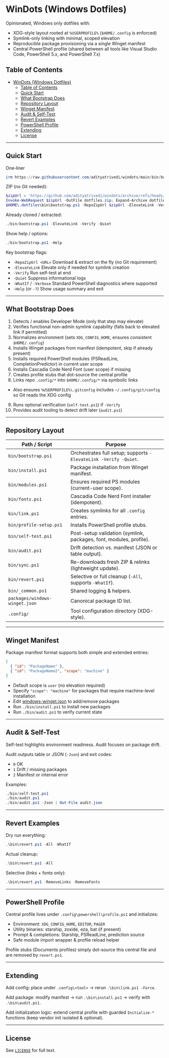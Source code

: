 # WinDots (Windows Dotfiles)

Opinionated, Windows only dotfiles with:

- XDG-style layout rooted at `%USERPROFILE%` (`$HOME/.config` is enforced)
- Symlink-only linking with minimal, scoped elevation
- Reproducible package provisioning via a single Winget manifest
- Central PowerShell profile (shared between all tools like Visual Studio Code, PowerShell 5.x, and PowerShell 7.x)

## Table of Contents

- [WinDots (Windows Dotfiles)](#windots-windows-dotfiles)
  - [Table of Contents](#table-of-contents)
  - [Quick Start](#quick-start)
  - [What Bootstrap Does](#what-bootstrap-does)
  - [Repository Layout](#repository-layout)
  - [Winget Manifest](#winget-manifest)
  - [Audit \& Self-Test](#audit--self-test)
  - [Revert Examples](#revert-examples)
  - [PowerShell Profile](#powershell-profile)
  - [Extending](#extending)
  - [License](#license)

---

## Quick Start

One‑liner

```powershell
irm https://raw.githubusercontent.com/adityatrivedi/windots/main/bin/bootstrap.ps1 | iex
```

ZIP (no Git needed):

```powershell
$zipUrl = 'https://github.com/adityatrivedi/windots/archive/refs/heads/main.zip'
Invoke-WebRequest $zipUrl -OutFile dotfiles.zip; Expand-Archive dotfiles.zip -DestinationPath $HOME\.dotfiles -Force
$HOME\.dotfiles\bin\bootstrap.ps1 -RepoZipUrl $zipUrl -ElevateLink -Verify -Quiet
```

Already cloned / extracted:

```powershell
./bin/bootstrap.ps1 -ElevateLink -Verify -Quiet
```

Show help / options:

```powershell
./bin/bootstrap.ps1 -Help
```

Key bootstrap flags:

- `-RepoZipUrl <URL>` Download & extract on the fly (no Git requirement)
- `-ElevateLink` Elevate only if needed for symlink creation
- `-Verify` Run self-test at end
- `-Quiet` Suppress informational logs
- `-WhatIf` / `-Verbose` Standard PowerShell diagnostics where supported
- `-Help` (or `-?`) Show usage summary and exit

---

## What Bootstrap Does

1. Detects / enables Developer Mode (only that step may elevate)
2. Verifies functional non-admin symlink capability (falls back to elevated link if permitted)
3. Normalizes environment (sets `XDG_CONFIG_HOME`, ensures consistent `$HOME/.config`)
4. Installs Winget packages from manifest (idempotent, skip if already present)
5. Installs required PowerShell modules (PSReadLine, CompletionPredictor) in current user scope
6. Installs Cascadia Code Nerd Font (user scope) if missing
7. Creates profile stubs that dot-source the central profile
8. Links repo `.config/*` into `$HOME/.config/*` via symbolic links

- Also ensures `%USERPROFILE%\.gitconfig` includes `~/.config/git/config` so Git reads the XDG config

9. Runs optional verification (`self-test.ps1`) if `-Verify`
10. Provides audit tooling to detect drift later (`audit.ps1`)

---

## Repository Layout

| Path / Script                  | Purpose                                                            |
| ------------------------------ | ------------------------------------------------------------------ |
| `bin/bootstrap.ps1`            | Orchestrates full setup; supports `-ElevateLink -Verify -Quiet`.   |
| `bin/install.ps1`              | Package installation from Winget manifest.                         |
| `bin/modules.ps1`              | Ensures required PS modules (current-user scope).                  |
| `bin/fonts.ps1`                | Cascadia Code Nerd Font installer (idempotent).                    |
| `bin/link.ps1`                 | Creates symlinks for all `.config` entries.                        |
| `bin/profile-setup.ps1`        | Installs PowerShell profile stubs.                                 |
| `bin/self-test.ps1`            | Post-setup validation (symlink, packages, font, modules, profile). |
| `bin/audit.ps1`                | Drift detection vs. manifest (JSON or table output).               |
| `bin/sync.ps1`                 | Re-downloads fresh ZIP & relinks (lightweight update).             |
| `bin/revert.ps1`               | Selective or full cleanup (`-All`, supports `-WhatIf`).            |
| `bin/_common.ps1`              | Shared logging & helpers.                                          |
| `packages/windows-winget.json` | Canonical package ID list.                                         |
| `.config/`                     | Tool configuration directory (XDG-style).                          |

---

## Winget Manifest

Package manifest format supports both simple and extended entries:

```json
[
  { "id": "PackageName" },
  { "id": "PackageName2", "scope": "machine" }
]
```

- Default scope is `user` (no elevation required)
- Specify `"scope": "machine"` for packages that require machine-level installation
- Edit [windows-winget.json](./packages/windows-winget.json) to add/remove packages
- Run `./bin/install.ps1` to install new packages
- Run `./bin/audit.ps1` to verify current state

---

## Audit & Self-Test

Self-test highlights environment readiness. Audit focuses on package drift.

Audit outputs table or JSON (`-Json`) and exit codes:

- `0` OK
- `1` Drift / missing packages
- `2` Manifest or internal error

Examples:

```powershell
./bin/self-test.ps1
./bin/audit.ps1
./bin/audit.ps1 -Json | Out-File audit.json
```

---

## Revert Examples

Dry run everything:

```powershell
.\bin\revert.ps1 -All -WhatIf
```

Actual cleanup:

```powershell
.\bin\revert.ps1 -All
```

Selective (links + fonts only):

```powershell
.\bin\revert.ps1 -RemoveLinks -RemoveFonts
```

---

## PowerShell Profile

Central profile lives under `.config\powershell\profile.ps1` and initializes:

- Environment: `XDG_CONFIG_HOME`, `EDITOR`, `PAGER`
- Utility binaries: starship, zoxide, eza, bat (if present)
- Prompt & completions: Starship, PSReadLine, prediction source
- Safe module import wrapper & profile reload helper

Profile stubs (Documents profiles) simply dot-source this central file and are removed by `revert.ps1`.

---

## Extending

Add config: place under `.config\<tool>` → rerun `.\bin\link.ps1 -Force`.

Add package: modify manifest → run `.\bin\install.ps1` → verify with `.\bin\audit.ps1`.

Add initialization logic: extend central profile with guarded `Initialize-*` functions (keep vendor init isolated & optional).

---

## License

See [`LICENSE`](./LICENSE) for full text.
